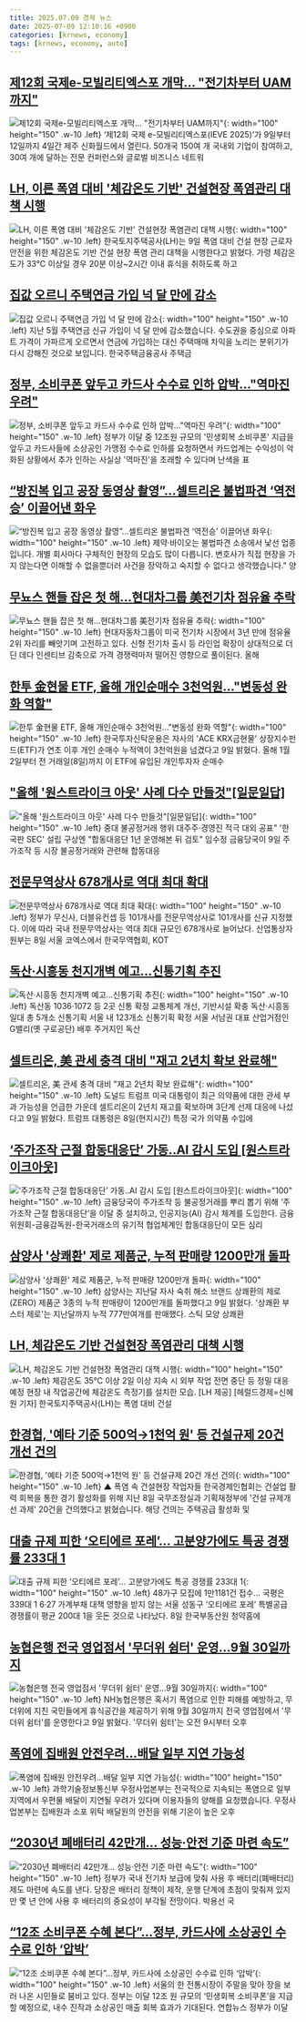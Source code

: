 ```yaml
---
title: 2025.07.09 경제 뉴스
date: 2025-07-09 12:10:16 +0900
categories: [krnews, economy]
tags: [krnews, economy, auto]
---
```

## [제12회 국제e-모빌리티엑스포 개막… "전기차부터 UAM까지"](https://n.news.naver.com/mnews/article/119/0002977173)

![제12회 국제e-모빌리티엑스포 개막… "전기차부터 UAM까지"](https://mimgnews.pstatic.net/image/origin/119/2025/07/09/2977173.jpg?type=nf220_150){: width="100" height="150" .w-10 .left}
‘제12회 국제 e-모빌리티엑스포(IEVE 2025)’가 9일부터 12일까지 4일간 제주 신화월드에서 열린다. 50개국 150여 개 국내외 기업이 참여하고, 30여 개에 달하는 전문 컨퍼런스와 글로벌 비즈니스 네트워

## [LH, 이른 폭염 대비 '체감온도 기반' 건설현장 폭염관리 대책 시행](https://n.news.naver.com/mnews/article/014/0005374464)

![LH, 이른 폭염 대비 '체감온도 기반' 건설현장 폭염관리 대책 시행](https://mimgnews.pstatic.net/image/origin/014/2025/07/09/5374464.jpg?type=nf220_150){: width="100" height="150" .w-10 .left}
한국토지주택공사(LH)는 9일 폭염 대비 건설 현장 근로자 안전을 위한 체감온도 기반 건설 현장 폭염 관리 대책을 시행한다고 밝혔다. 가령 체감온도가 33℃ 이상일 경우 20분 이상~2시간 이내 휴식을 취하도록 하고

## [집값 오르니 주택연금 가입 넉 달 만에 감소](https://n.news.naver.com/mnews/article/055/0001273560)

![집값 오르니 주택연금 가입 넉 달 만에 감소](https://mimgnews.pstatic.net/image/origin/055/2025/07/09/1273560.jpg?type=nf220_150){: width="100" height="150" .w-10 .left}
지난 5월 주택연금 신규 가입이 넉 달 만에 감소했습니다. 수도권을 중심으로 아파트 가격이 가파르게 오르면서 연금에 가입하는 대신 주택매매 차익을 노리는 분위기가 다시 강해진 것으로 보입니다. 한국주택금융공사 주택금

## [정부, 소비쿠폰 앞두고 카드사 수수료 인하 압박..."역마진 우려"](https://n.news.naver.com/mnews/article/123/0002363267)

![정부, 소비쿠폰 앞두고 카드사 수수료 인하 압박..."역마진 우려"](https://mimgnews.pstatic.net/image/origin/123/2025/07/09/2363267.jpg?type=nf220_150){: width="100" height="150" .w-10 .left}
정부가 이달 중 12조원 규모의 '민생회복 소비쿠폰' 지급을 앞두고 카드사들에 소상공인 가맹점 수수료 인하를 요청하면서 카드업계는 수익성이 악화된 상황에서 추가 인하는 사실상 '역마진'을 초래할 수 있다며 난색을 표

## [“방진복 입고 공장 동영상 촬영”…셀트리온 불법파견 ‘역전승’ 이끌어낸 화우](https://n.news.naver.com/mnews/article/277/0005619522)

![“방진복 입고 공장 동영상 촬영”…셀트리온 불법파견 ‘역전승’ 이끌어낸 화우](https://mimgnews.pstatic.net/image/origin/277/2025/07/08/5619522.jpg?type=nf220_150){: width="100" height="150" .w-10 .left}
제약·바이오는 불법파견 소송에서 낯선 업종입니다. 개별 회사마다 구체적인 현장의 모습도 많이 다릅니다. 변호사가 직접 현장을 가지 않는다면 이해할 수 없을뿐더러 사건을 장악하고 숙지할 수 없다고 생각했습니다." 양

## [무뇨스 핸들 잡은 첫 해…현대차그룹 美전기차 점유율 추락](https://n.news.naver.com/mnews/article/011/0004506924)

![무뇨스 핸들 잡은 첫 해…현대차그룹 美전기차 점유율 추락](https://mimgnews.pstatic.net/image/origin/011/2025/07/09/4506924.jpg?type=nf220_150){: width="100" height="150" .w-10 .left}
현대자동차그룹이 미국 전기차 시장에서 3년 만에 점유율 2위 자리를 빼앗기며 고전하고 있다. 신형 전기차 출시 등 라인업 확장이 상대적으로 더딘 데다 인센티브 감축으로 가격 경쟁력마저 떨어진 영향으로 풀이된다. 올해

## [한투 金현물 ETF, 올해 개인순매수 3천억원…"변동성 완화 역할"](https://n.news.naver.com/mnews/article/001/0015496459)

![한투 金현물 ETF, 올해 개인순매수 3천억원…"변동성 완화 역할"](https://mimgnews.pstatic.net/image/origin/001/2025/07/09/15496459.jpg?type=nf220_150){: width="100" height="150" .w-10 .left}
한국투자신탁운용은 자사의 'ACE KRX금현물' 상장지수펀드(ETF)가 연초 이후 개인 순매수 누적액이 3천억원을 넘겼다고 9일 밝혔다. 올해 1월 2일부터 전 거래일(8일)까지 이 ETF에 유입된 개인투자자 순매수

## ["올해 '원스트라이크 아웃' 사례 다수 만들것"[일문일답]](https://n.news.naver.com/mnews/article/001/0015496491)

!["올해 '원스트라이크 아웃' 사례 다수 만들것"[일문일답]](https://mimgnews.pstatic.net/image/origin/001/2025/07/09/15496491.jpg?type=nf220_150){: width="100" height="150" .w-10 .left}
중대 불공정거래 행위 대주주·경영진 적극 대외 공표" '한국판 SEC' 설립 구상엔 "합동대응단 1년 운영해본 뒤 검토" 임수정 금융당국이 9일 주가조작 등 시장 불공정거래와 관련해 합동대응

## [전문무역상사 678개사로 역대 최대 확대](https://n.news.naver.com/mnews/article/088/0000957714)

![전문무역상사 678개사로 역대 최대 확대](https://mimgnews.pstatic.net/image/origin/088/2025/07/08/957714.jpg?type=nf220_150){: width="100" height="150" .w-10 .left}
정부가 무신사, 더블유컨셉 등 101개사를 전문무역상사로 101개사를 신규 지정했다. 이에 따라 국내 전문무역상사는 역대 최대 규모인 678개사로 늘어났다. 산업통상자원부는 8일 서울 코엑스에서 한국무역협회, KOT

## [독산·시흥동 천지개벽 예고…신통기획 추진](https://n.news.naver.com/mnews/article/009/0005521976)

![독산·시흥동 천지개벽 예고…신통기획 추진](https://mimgnews.pstatic.net/image/origin/009/2025/07/09/5521976.jpg?type=nf220_150){: width="100" height="150" .w-10 .left}
독산동 1036·1072 등 2곳 신통 확정 교통체계 개선, 기반시설 확충 독산·시흥동 일대 총 5개소 신통기획 서울 내 123개소 신통기획 확정 서울 서남권 대표 산업거점인 G밸리(옛 구로공단) 배후 주거지인 독산

## [셀트리온, 美 관세 충격 대비 "재고 2년치 확보 완료해"](https://n.news.naver.com/mnews/article/014/0005374465)

![셀트리온, 美 관세 충격 대비 "재고 2년치 확보 완료해"](https://mimgnews.pstatic.net/image/origin/014/2025/07/09/5374465.jpg?type=nf220_150){: width="100" height="150" .w-10 .left}
도널드 트럼프 미국 대통령이 최근 의약품에 대한 관세 부과 가능성을 언급한 가운데 셀트리온이 2년치 재고를 확보하며 3단계 선제 대응에 나섰다고 9일 밝혔다. 트럼프 대통령은 8일(현지시간) 특정 국가 의약품 수입에

## [‘주가조작 근절 합동대응단’ 가동..AI 감시 도입 [원스트라이크아웃]](https://n.news.naver.com/mnews/article/014/0005374539)

![‘주가조작 근절 합동대응단’ 가동..AI 감시 도입 [원스트라이크아웃]](https://mimgnews.pstatic.net/image/origin/014/2025/07/09/5374539.jpg?type=nf220_150){: width="100" height="150" .w-10 .left}
금융당국이 주가조작 등 불공정거래를 뿌리 뽑기 위해 ‘주가조작 근절 합동대응단’을 이달 중 설치하고, 인공지능(AI) 감시 체계를 도입한다. 금융위원회-금융감독원-한국거래소의 유기적 협업체계인 합동대응단이 모든 심리

## [삼양사 '상쾌환' 제로 제품군, 누적 판매량 1200만개 돌파](https://n.news.naver.com/mnews/article/030/0003329568)

![삼양사 '상쾌환' 제로 제품군, 누적 판매량 1200만개 돌파](https://mimgnews.pstatic.net/image/origin/030/2025/07/09/3329568.jpg?type=nf220_150){: width="100" height="150" .w-10 .left}
삼양사는 지난달 자사 숙취 해소 브랜드 상쾌환의 제로(ZERO) 제품군 3종의 누적 판매량이 1200만개를 돌파했다고 9일 밝혔다. '상쾌환 부스터 제로'는 지난달까지 누적 777만여개를 판매했다. 스틱 모양 상쾌환

## [LH, 체감온도 기반 건설현장 폭염관리 대책 시행](https://n.news.naver.com/mnews/article/016/0002496769)

![LH, 체감온도 기반 건설현장 폭염관리 대책 시행](https://mimgnews.pstatic.net/image/origin/016/2025/07/09/2496769.jpg?type=nf220_150){: width="100" height="150" .w-10 .left}
체감온도 35℃ 이상 2일 이상 지속 시 외부 작업 전면 중단 등 정밀 대응 예정 현장 내 작업공간에 체감온도 측정기를 설치한 모습. [LH 제공] [헤럴드경제=신혜원 기자] 한국토지주택공사(LH)는 폭염 대비 건설

## [한경협, '예타 기준 500억→1천억 원' 등 건설규제 20건 개선 건의](https://n.news.naver.com/mnews/article/055/0001273557)

![한경협, '예타 기준 500억→1천억 원' 등 건설규제 20건 개선 건의](https://mimgnews.pstatic.net/image/origin/055/2025/07/09/1273557.jpg?type=nf220_150){: width="100" height="150" .w-10 .left}
▲ 폭염 속 건설현장 작업자들 한국경제인협회는 건설업 활력 회복을 통한 경기 활성화를 위해 지난 8일 국무조정실과 기획재정부에 '건설 규제개선 과제' 20건을 건의했다고 밝혔습니다. 해당 건의는 주택공급 활성화 및

## [대출 규제 피한 ‘오티에르 포레’… 고분양가에도 특공 경쟁률 233대 1](https://n.news.naver.com/mnews/article/366/0001090776)

![대출 규제 피한 ‘오티에르 포레’… 고분양가에도 특공 경쟁률 233대 1](https://mimgnews.pstatic.net/image/origin/366/2025/07/08/1090776.jpg?type=nf220_150){: width="100" height="150" .w-10 .left}
48가구 모집에 1만1181건 접수… 국평은 339대 1 6·27 가계부채 대책 영향을 받지 않는 서울 성동구 ‘오티에르 포레’ 특별공급 경쟁률이 평균 200대 1을 웃돈 것으로 나타났다. 8일 한국부동산원 청약홈에

## [농협은행 전국 영업점서 '무더위 쉼터' 운영…9월 30일까지](https://n.news.naver.com/mnews/article/421/0008358880)

![농협은행 전국 영업점서 '무더위 쉼터' 운영…9월 30일까지](https://mimgnews.pstatic.net/image/origin/421/2025/07/09/8358880.jpg?type=nf220_150){: width="100" height="150" .w-10 .left}
NH농협은행은 혹서기 폭염으로 인한 피해를 예방하고, 무더위에 지친 국민들에게 휴식공간을 제공하기 위해 9월 30일까지 전국 영업점에서 '무더위 쉼터'를 운영한다고 9일 밝혔다. '무더위 쉼터'는 오전 9시부터 오후

## [폭염에 집배원 안전우려…배달 일부 지연 가능성](https://n.news.naver.com/mnews/article/422/0000757806)

![폭염에 집배원 안전우려…배달 일부 지연 가능성](https://mimgnews.pstatic.net/image/origin/422/2025/07/09/757806.jpg?type=nf220_150){: width="100" height="150" .w-10 .left}
과학기술정보통신부 우정사업본부는 전국적으로 지속되는 폭염으로 일부 지역에서 우편물 배달이 지연될 우려가 있다며 이용자들의 양해를 요청했습니다. 우정사업본부는 집배원과 소포 위탁 배달원의 안전을 위해 기온이 높은 오후

## [“2030년 폐배터리 42만개... 성능·안전 기준 마련 속도”](https://n.news.naver.com/mnews/article/366/0001090990)

![“2030년 폐배터리 42만개... 성능·안전 기준 마련 속도”](https://mimgnews.pstatic.net/image/origin/366/2025/07/08/1090990.jpg?type=nf220_150){: width="100" height="150" .w-10 .left}
정부가 국내 전기차 보급에 맞춰 사용 후 배터리(폐배터리) 제도 마련에 속도를 낸다. 당장은 배터리 정책이 제작, 운행 단계에 초점이 맞춰져 있지만 몇 년 안에 사용 후 배터리의 중요성이 부각될 전망이다. 박용선 국

## [“12조 소비쿠폰 수혜 본다”…정부, 카드사에 소상공인 수수료 인하 ‘압박’](https://n.news.naver.com/mnews/article/022/0004050101)

![“12조 소비쿠폰 수혜 본다”…정부, 카드사에 소상공인 수수료 인하 ‘압박’](https://mimgnews.pstatic.net/image/origin/022/2025/07/09/4050101.jpg?type=nf220_150){: width="100" height="150" .w-10 .left}
서울의 한 전통시장이 주말을 맞아 장을 보러 나온 시민들로 붐비고 있다. 정부는 이달 12조 원 규모의 ‘민생회복 소비쿠폰’을 지급할 예정으로, 내수 진작과 소상공인 매출 회복 효과가 기대된다. 연합뉴스 정부가 이달

